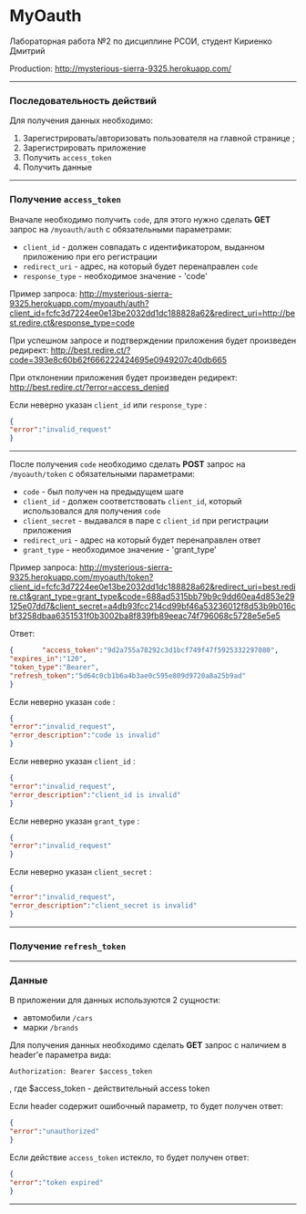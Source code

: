 MyOauth
===================
Лабораторная работа №2 по дисциплине РСОИ, студент Кириенко Дмитрий

Production: 
http://mysterious-sierra-9325.herokuapp.com/

----------
### <i class="icon-file"></i> Последовательность действий

Для получения данных необходимо:
1. Зарегистрировать/авторизовать пользователя на главной странице ;
2. Зарегистрировать приложение
3. Получить ```access_token```
4. Получить данные

----------
### <i class="icon-upload"></i> Получение ```access_token```
Вначале необходимо получить ```code```, для этого нужно сделать **GET** запрос на ```/myoauth/auth``` с обязательными параметрами:

* ```client_id```  - должен совпадать с идентификатором, выданном приложению при его регистрации
* ```redirect_uri``` - адрес, на который будет перенаправлен ```code``` 
* ```response_type``` - необходимое значение - 'code'

Пример запроса:
http://mysterious-sierra-9325.herokuapp.com/myoauth/auth?client_id=fcfc3d7224ee0e13be2032dd1dc188828a62&redirect_uri=http://best.redire.ct&response_type=code

При успешном запросе и подтверждении приложения  будет произведен редирект:
http://best.redire.ct/?code=393e8c60b62f666222424695e0949207c40db665

При отклонении приложения будет произведен редирект:
http://best.redire.ct/?error=access_denied

Если неверно указан ```client_id``` или ```response_type``` :
``` json
{
"error":"invalid_request"
}
```
----------

После получения ```code``` необходимо сделать **POST** запрос на ```/myoauth/token``` с обязательными параметрами:

* ```code``` - был получен на предыдущем шаге
* ```client_id``` - должен соответствовать ```client_id```, который использовался для получения ```code```
* ```client_secret``` - выдавался в паре с ```client_id``` при регистрации приложения  
* ```redirect_uri``` - адрес на который будет перенаправлен ответ
* ```grant_type``` -  необходимое значение - 'grant_type'

Пример запроса:
http://mysterious-sierra-9325.herokuapp.com/myoauth/token?client_id=fcfc3d7224ee0e13be2032dd1dc188828a62&redirect_uri=best.redire.ct&grant_type=grant_type&code=688ad5315bb79b9c9dd60ea4d853e29125e07dd7&client_secret=a4db93fcc214cd99bf46a53236012f8d53b9b016cbf3258dbaa6351531f0b3002ba8f839fb89eeac74f796068c5728e5e5e5

Ответ:

```json
{       "access_token":"9d2a755a78292c3d1bcf749f47f5925332297080",
"expires_in":"120",
"token_type":"Bearer",
"refresh_token":"5d64c0cb1b6a4b3ae0c595e809d9720a8a25b9ad"
}
```
Если неверно указан ```code``` :
```json
{
"error":"invalid_request",
"error_description":"code is invalid"
}
```

Если неверно указан ```client_id``` :
```json
{
"error":"invalid_request",
"error_description":"client_id is invalid"
}
```

Если неверно указан ```grant_type``` :
```json
{
"error":"invalid_request"
}
```

Если неверно указан ```client_secret``` :
```json
{
"error":"invalid_request",
"error_description":"client_secret is invalid"
}
```
----------

### <i class="icon-refresh"></i> Получение ```refresh_token```


----------
### <i class="icon-folder-open"></i>  Данные
В приложении для данных используются 2 сущности:
  - автомобили ```/cars``` 
  - марки ```/brands```
 
Для получения данных необходимо сделать **GET** запрос с наличием в header'е параметра вида:
```
Authorization: Bearer $access_token 
```
, где $access_token - действительный access token

Если header содержит ошибочный параметр, то будет получен ответ:
``` json
{
"error":"unauthorized"
}
```

Если действие ```access_token``` истекло, то будет получен ответ:
``` json
{
"error":"token expired"
}
```
----------
